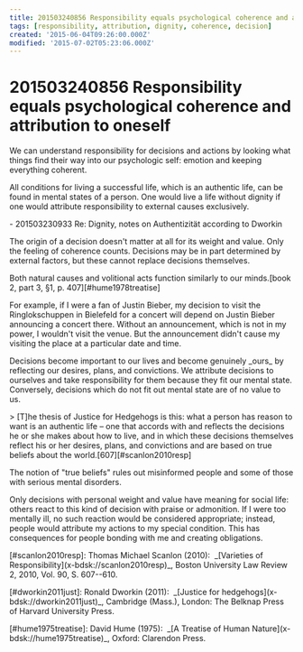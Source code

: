 ```yaml
---
title: 201503240856 Responsibility equals psychological coherence and attribution to oneself
tags: [responsibility, attribution, dignity, coherence, decision]
created: '2015-06-04T09:26:00.000Z'
modified: '2015-07-02T05:23:06.000Z'
---
```


# 201503240856 Responsibility equals psychological coherence and attribution to oneself

We can understand responsibility for decisions and actions by looking what things find their way into our psychologic self: emotion and keeping everything coherent.

All conditions for living a successful life, which is an authentic life, can be found in mental states of a person. One would live a life without dignity if one would attribute responsibility to external causes exclusively.

\- 201503230933 Re: Dignity, notes on Authentizität according to Dworkin

The origin of a decision doesn't matter at all for its weight and value. Only the feeling of coherence counts. Decisions may be in part determined by external factors, but these cannot replace decisions themselves. 

Both natural causes and volitional acts function similarly to our minds.\[book 2, part 3, §1, p. 407\]\[#hume1978treatise\]

For example, if I were a fan of Justin Bieber, my decision to visit the Ringlokschuppen in Bielefeld for a concert will depend on Justin Bieber announcing a concert there. Without an announcement, which is not in my power, I wouldn't visit the venue. But the announcement didn't cause my visiting the place at a particular date and time.

Decisions become important to our lives and become genuinely \_ours\_ by reflecting our desires, plans, and convictions. We attribute decisions to ourselves and take responsibility for them because they fit our mental state. Conversely, decisions which do not fit out mental state are of no value to us.

\> \[T\]he thesis of Justice for Hedgehogs is this: what a person has reason to want is an authentic life – one that accords with and reflects the decisions he or she makes about how to live, and in which these decisions themselves reflect his or her desires, plans, and convictions and are based on true beliefs about the world.\[607\]\[#scanlon2010resp\]

The notion of "true beliefs" rules out misinformed people and some of those with serious mental disorders.

Only decisions with personal weight and value have meaning for social life: others react to this kind of decision with praise or admonition. If I were too mentally ill, no such reaction would be considered appropriate; instead, people would attribute my actions to my special condition. This has consequences for people bonding with me and creating obligations.

\[#scanlon2010resp\]: Thomas Michael Scanlon (2010):  \_\[Varieties of Responsibility\](x-bdsk://scanlon2010resp)\_, Boston University Law Review 2, 2010, Vol. 90, S. 607--610.

\[#dworkin2011just\]: Ronald Dworkin (2011):  \_\[Justice for hedgehogs\](x-bdsk://dworkin2011just)\_, Cambridge (Mass.), London: The Belknap Press of Harvard University Press.

\[#hume1975treatise\]: David Hume (1975):  \_\[A Treatise of Human Nature\](x-bdsk://hume1975treatise)\_, Oxford: Clarendon Press.
